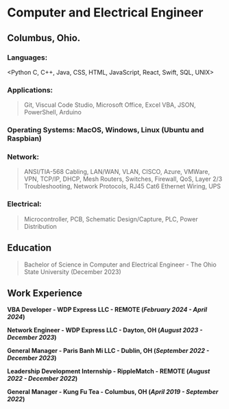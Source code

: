 # Computer and Electrical Engineer
## Columbus, Ohio.

### Languages:
  <Python C, C++, Java, CSS, HTML, JavaScript, React, Swift, SQL, UNIX>
### Applications:
  > Git, Viscual Code Studio, Microsoft Office, Excel VBA, JSON, PowerShell, Arduino
### Operating Systems: MacOS, Windows, Linux (Ubuntu and Raspbian)
### Network:
  > ANSI/TIA-568 Cabling, LAN/WAN, VLAN, CISCO, Azure, VMWare, VPN, TCP/IP, DHCP, Mesh Routers, Switches, Firewall, QoS, Layer 2/3 Troubleshooting, Network Protocols, RJ45 Cat6 Ethernet Wiring, UPS
### Electrical:
  > Microcontroller, PCB, Schematic Design/Capture, PLC, Power Distribution

## Education
   > Bachelor of Science in Computer and Electrical Engineer - The Ohio State University (December 2023)

## Work Experience
**VBA Developer - WDP Express LLC - REMOTE (_February 2024 - April 2024_)**

**Network Engineer - WDP Express LLC - Dayton, OH (_August 2023 - December 2023_)**

**General Manager - Paris Banh Mi LLC - Dublin, OH (_September 2022 - December 2023_)**

**Leadership Development Internship - RippleMatch - REMOTE (_August 2022 - December 2022_)**

**General Manager - Kung Fu Tea - Columbus, OH (_April 2019 - September 2022_)**
